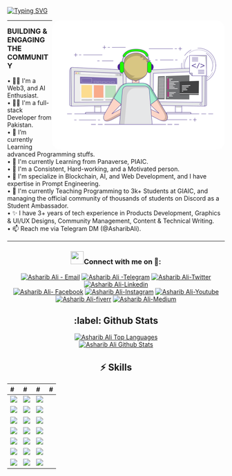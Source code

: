 <!-- animation start  -->


[![Typing SVG](https://readme-typing-svg.demolab.com?font=Roboto+Slab&weight=500&size=25&duration=4000&pause=500&color=FF8000&center=true&vCenter=true&width=665&height=55&lines=%E2%9C%A8Hello%2C+I'm+Masood+Ahmed%E2%9C%A8;%E2%9C%A8Passionate+MERN+Stack+Developer.+TS+NEXT%E2%9C%A8;%E2%9C%A8Switching+the+Web2+users+to+Web3%E2%9C%A8;%E2%9C%A8Building+%26+Empowering+the+Community%E2%9C%A8;%E2%9C%A8Follow+to+Become+a+Web3+Developer%E2%9C%A8)](https://git.io/typing-svg)


<!-- animation end  -->
			

<img align="right" alt="Coding" width="400" style="border-radius:20px;"
	src="https://raw.githubusercontent.com/devSouvik/devSouvik/master/gif3.gif"/>

<hr>
<h3 style="margin-top: 4px;">BUILDING & ENGAGING THE COMMUNITY</h3>
• 💪🏻 I'm a Web3, and AI Enthusiast.<br>
• 👨‍💻 I'm a full-stack Developer from Pakistan.<br>
• 🌱 I’m currently Learning advanced Programming stuffs.<br> 
• 📗 I'm currently Learning from Panaverse, PIAIC.<br>
• 🚀 I'm a Consistent, Hard-working, and a Motivated person.<br> 
• 🌊 I'm specialize in Blockchain, AI, and Web Development, and I have expertise in Prompt Engineering.<br>
• 📗 I'm currently Teaching Programming to 3k+ Students at GIAIC, and managing the official community of thousands of students on Discord as a Student Ambassador.<br>
• ✨ I have 3+ years of tech experience in Products Development, Graphics & UI/UX Designs, Community Management, Content &
   Technical Writing.<br>
• 📫 Reach me via Telegram DM (@AsharibAli).<br>
<hr>

<h3 align="center" > <img src="https://media.giphy.com/media/iY8CRBdQXODJSCERIr/giphy.gif" width="30" height="30" style="margin-center: 10px;">Connect with me on 🤝: </h3>
 
 
<p align="center">

 <div align="center"  class="icons-social" style="margin-center: 10px;">
<div>   
    <a href="mailto:asharibarain4@gmail.com" target="_blank"><img src="https://img.shields.io/badge/-Email-0D1117?style=for-the-badge&logo=protonmail&logoColor=F0DB4F" alt="Asharib Ali - Email"></a>
    <a href="https://t.me/AsharibAli" target="_blank"><img src="https://img.shields.io/badge/Telegram-0D1117?style=for-the-badge&logo=telegram&logoColor=F0DB4F" alt="Asharib Ali -Telegram"></a>
    <a href="https://twitter.com/0xAsharib" target="_blank"><img src="https://img.shields.io/badge/Twitter-0D1117?style=for-the-badge&logo=twitter&logoColor=F0DB4F" alt="Asharib Ali-Twitter"></a>
    <a href="https://linkedin.com/in/asharibali" target="_blank"><img src="https://img.shields.io/badge/Linkedin-0D1117?style=for-the-badge&logo=linkedin&logoColor=F0DB4F" alt="Asharib Ali-Linkedin"></a><br>
    <a href="https://facebook.com/asharib.imtiaz" target="_blank"><img src="https://img.shields.io/badge/Facebook-0D1117?style=for-the-badge&logo=Facebook&logoColor=F0DB4F" alt="Asharib Ali- Facebook"></a>
    <a href="https://www.Instagram.com/0xasharib/" target="_blank"><img src="https://img.shields.io/badge/Instagram-0D1117?style=for-the-badge&logo=instagram&logoColor=F0DB4F" alt="Asharib Ali-Instagram"></a>
    <a href="https://youtube.com/@0xAsharib" target="_blank"><img src="https://img.shields.io/badge/Youtube-0D1117?style=for-the-badge&logo=youtube&logoColor=F0DB4F" alt="Asharib Ali-Youtube"></a>
    <a href="https://www.fiverr.com/asharibarain" target="_blank"><img src="https://img.shields.io/badge/Fiverr-0D1117?style=for-the-badge&logo=fiverr&logoColor=F0DB4F" alt="Asharib Ali-fiverr"></a>
<a href="https://asharibali.medium.com/" target="_blank"><img src="https://img.shields.io/badge/Medium-0D1117?style=for-the-badge&logo=medium&logoColor=F0DB4F" alt="Asharib Ali-Medium"></a>
    <br>
</div>

</p>


<h2>:label: Github Stats</h2>

<div>
    <a href="#"><img alt="Asharib Ali Top Languages" src="https://github-readme-stats.vercel.app/api/top-langs/?username=asharibali&langs_count=10&layout=compact&theme=react&hide_border=true&bg_color=0D1117&title_color=F0DB4F&icon_color=F0DB4F" height="200px" /></a>
    <br>
    <a href="#"><img alt="Asharib Ali Github Stats" src="https://github-readme-stats.vercel.app/api?username=asharibali&show_icons=true&include_all_commits=true&count_private=true&theme=react&hide_border=true&bg_color=0D1117&title_color=F0DB4F&icon_color=F0DB4F" height="200px" /></a>
    <br>
</div>

<h2>⚡ Skills</h2>

| # | # | # | # |
| :------------ | :--------------- | :----- | :----- 
| <img src="https://img.shields.io/badge/-JavaScript-0D1117?style=flat-square&logo=javascript&logoColor=F0DB4F"> | <img src="https://img.shields.io/badge/-HTML5-0D1117?style=flat-square&logo=html5&logoColor=F0DB4F"> | <img src="https://img.shields.io/badge/-Windows-0D1117?style=flat-square&logo=Windows&logoColor=F0DB4F"> |
| <img src="https://img.shields.io/badge/-TypeScript-0D1117?style=flat-square&logo=typescript&logoColor=F0DB4F"> | <img src="https://img.shields.io/badge/-CSS3-0D1117?style=flat-square&logo=css3&logoColor=F0DB4F"> | <img src="https://img.shields.io/badge/-Git-0D1117?style=flat-square&logo=git&logoColor=F0DB4F"> | 
| <img src="https://img.shields.io/badge/-React-0D1117?style=flat-square&logo=react&logoColor=F0DB4F"> | <img src="https://img.shields.io/badge/-SASS-0D1117?style=flat-square&logo=sass&logoColor=F0DB4F"> | <img src="https://img.shields.io/badge/-Remix-0D1117?style=flat-square&logo=remix&logoColor=F0DB4F"> | 
| <img src="https://img.shields.io/badge/-Next.js-0D1117?style=flat-square&logo=next.js&logoColor=F0DB4F"> | <img src="https://img.shields.io/badge/-TailwindCSS-0D1117?style=flat-square&logo=tailwindcss&logoColor=F0DB4F"> | <img src="https://img.shields.io/badge/-MySQL-0D1117?style=flat-square&logo=mysql&logoColor=F0DB4F"> |
| <img src="https://img.shields.io/badge/-Node.js-0D1117?style=flat-square&logo=Node.js&logoColor=F0DB4F"> | <img src="https://img.shields.io/badge/-Styled Component-0D1117?style=flat-square&logo=styledcomponents&logoColor=F0DB4F"> | <img src="https://img.shields.io/badge/-Canva-0D1117?style=flat-square&logo=canva&logoColor=F0DB4F"> | 
| <img src="https://img.shields.io/badge/-Solidity-0D1117?style=flat-square&logo=solidity&logoColor=F0DB4F"> | <img src="https://img.shields.io/badge/-ChakraUi-0D1117?style=flat-square&logo=chakraui&logoColor=F0DB4F"> | <img src="https://img.shields.io/badge/-Figma-0D1117?style=flat-square&logo=figma&logoColor=F0DB4F">  | 
| <img src="https://img.shields.io/badge/-Rust-0D1117?style=flat-square&logo=rust&logoColor=F0DB4F"> | <img src="https://img.shields.io/badge/-Ethereum-0D1117?style=flat-square&logo=ethereum&logoColor=F0DB4F">  | <img src="https://img.shields.io/badge/-VSCode-0D1117?style=flat-square&logo=visualstudio&logoColor=F0DB4F">  | <br>

